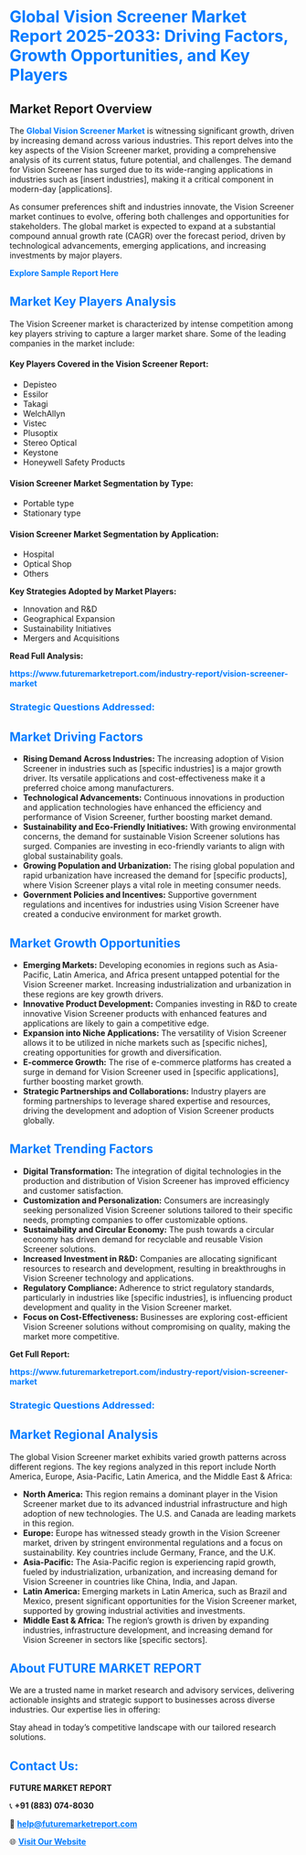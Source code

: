 <h1 style="color: #007BFF;">Global Vision Screener Market Report 2025-2033: Driving Factors, Growth Opportunities, and Key Players</h1>

<section id="overview">
<h2>Market Report Overview</h2>
<p>The <a href="https://www.futuremarketreport.com/industry-report/vision-screener-market" style="color: #007BFF; text-decoration: none;"><strong>Global Vision Screener Market</strong></a> is witnessing significant growth, driven by increasing demand across various industries. This report delves into the key aspects of the Vision Screener market, providing a comprehensive analysis of its current status, future potential, and challenges. The demand for Vision Screener has surged due to its wide-ranging applications in industries such as [insert industries], making it a critical component in modern-day [applications].</p>
<p>As consumer preferences shift and industries innovate, the Vision Screener market continues to evolve, offering both challenges and opportunities for stakeholders. The global market is expected to expand at a substantial compound annual growth rate (CAGR) over the forecast period, driven by technological advancements, emerging applications, and increasing investments by major players.</p>
</section>

<section id="overview">
<p><a href="https://www.futuremarketreport.com/request-sample/reportId=90627" style="color: #007BFF; text-decoration: none;"><strong>Explore Sample Report Here</strong></a></p>
</section>

<section id="key-players">
<h2 style="color: #007BFF;">Market Key Players Analysis</h2>
<p>The Vision Screener market is characterized by intense competition among key players striving to capture a larger market share. Some of the leading companies in the market include:</p>
<h4>Key Players Covered in the Vision Screener Report:</h4>
<ul><li>Depisteo</li><li>Essilor</li><li>Takagi</li><li>WelchAllyn</li><li>Vistec</li><li>Plusoptix</li><li>Stereo Optical</li><li>Keystone</li><li>Honeywell Safety Products</li></ul>
<h4>Vision Screener Market Segmentation by Type:</h4>
<ul><li>Portable type</li><li>Stationary type</li></ul>

<h4>Vision Screener Market Segmentation by Application:</h4>
<ul><li>Hospital</li><li>Optical Shop</li><li>Others</li></ul>
<p><strong>Key Strategies Adopted by Market Players:</strong></p>
<ul>
<li>Innovation and R&D</li>
<li>Geographical Expansion</li>
<li>Sustainability Initiatives</li>
<li>Mergers and Acquisitions</li>
</ul>
</section>

<section>
<p><strong>Read Full Analysis: </strong></p><a href="https://www.futuremarketreport.com/industry-report/vision-screener-market" style="color: #007BFF; text-decoration: none;"><strong>https://www.futuremarketreport.com/industry-report/vision-screener-market</strong></a>
<h3 style="color: #007BFF;">Strategic Questions Addressed:</h3>
</section>

<section id="driving-factors">
<h2 style="color: #007BFF;">Market Driving Factors</h2>
<ul>
<li><strong>Rising Demand Across Industries:</strong> The increasing adoption of Vision Screener in industries such as [specific industries] is a major growth driver. Its versatile applications and cost-effectiveness make it a preferred choice among manufacturers.</li>
<li><strong>Technological Advancements:</strong> Continuous innovations in production and application technologies have enhanced the efficiency and performance of Vision Screener, further boosting market demand.</li>
<li><strong>Sustainability and Eco-Friendly Initiatives:</strong> With growing environmental concerns, the demand for sustainable Vision Screener solutions has surged. Companies are investing in eco-friendly variants to align with global sustainability goals.</li>
<li><strong>Growing Population and Urbanization:</strong> The rising global population and rapid urbanization have increased the demand for [specific products], where Vision Screener plays a vital role in meeting consumer needs.</li>
<li><strong>Government Policies and Incentives:</strong> Supportive government regulations and incentives for industries using Vision Screener have created a conducive environment for market growth.</li>
</ul>
</section>

<section id="growth-opportunities">
<h2 style="color: #007BFF;">Market Growth Opportunities</h2>
<ul>
<li><strong>Emerging Markets:</strong> Developing economies in regions such as Asia-Pacific, Latin America, and Africa present untapped potential for the Vision Screener market. Increasing industrialization and urbanization in these regions are key growth drivers.</li>
<li><strong>Innovative Product Development:</strong> Companies investing in R&D to create innovative Vision Screener products with enhanced features and applications are likely to gain a competitive edge.</li>
<li><strong>Expansion into Niche Applications:</strong> The versatility of Vision Screener allows it to be utilized in niche markets such as [specific niches], creating opportunities for growth and diversification.</li>
<li><strong>E-commerce Growth:</strong> The rise of e-commerce platforms has created a surge in demand for Vision Screener used in [specific applications], further boosting market growth.</li>
<li><strong>Strategic Partnerships and Collaborations:</strong> Industry players are forming partnerships to leverage shared expertise and resources, driving the development and adoption of Vision Screener products globally.</li>
</ul>
</section>

<section id="trending-factors">
<h2 style="color: #007BFF;">Market Trending Factors</h2>
<ul>
<li><strong>Digital Transformation:</strong> The integration of digital technologies in the production and distribution of Vision Screener has improved efficiency and customer satisfaction.</li>
<li><strong>Customization and Personalization:</strong> Consumers are increasingly seeking personalized Vision Screener solutions tailored to their specific needs, prompting companies to offer customizable options.</li>
<li><strong>Sustainability and Circular Economy:</strong> The push towards a circular economy has driven demand for recyclable and reusable Vision Screener solutions.</li>
<li><strong>Increased Investment in R&D:</strong> Companies are allocating significant resources to research and development, resulting in breakthroughs in Vision Screener technology and applications.</li>
<li><strong>Regulatory Compliance:</strong> Adherence to strict regulatory standards, particularly in industries like [specific industries], is influencing product development and quality in the Vision Screener market.</li>
<li><strong>Focus on Cost-Effectiveness:</strong> Businesses are exploring cost-efficient Vision Screener solutions without compromising on quality, making the market more competitive.</li>
</ul>
</section>

<section>
<p><strong>Get Full Report: </strong></p><a href="https://www.futuremarketreport.com/industry-report/vision-screener-market" style="color: #007BFF; text-decoration: none;"><strong>https://www.futuremarketreport.com/industry-report/vision-screener-market</strong></a>
<h3 style="color: #007BFF;">Strategic Questions Addressed:</h3>
</section>


<section id="regional-analysis">
<h2 style="color: #007BFF;">Market Regional Analysis</h2>
<p>The global Vision Screener market exhibits varied growth patterns across different regions. The key regions analyzed in this report include North America, Europe, Asia-Pacific, Latin America, and the Middle East & Africa:</p>
<ul>
<li><strong>North America:</strong> This region remains a dominant player in the Vision Screener market due to its advanced industrial infrastructure and high adoption of new technologies. The U.S. and Canada are leading markets in this region.</li>
<li><strong>Europe:</strong> Europe has witnessed steady growth in the Vision Screener market, driven by stringent environmental regulations and a focus on sustainability. Key countries include Germany, France, and the U.K.</li>
<li><strong>Asia-Pacific:</strong> The Asia-Pacific region is experiencing rapid growth, fueled by industrialization, urbanization, and increasing demand for Vision Screener in countries like China, India, and Japan.</li>
<li><strong>Latin America:</strong> Emerging markets in Latin America, such as Brazil and Mexico, present significant opportunities for the Vision Screener market, supported by growing industrial activities and investments.</li>
<li><strong>Middle East & Africa:</strong> The region’s growth is driven by expanding industries, infrastructure development, and increasing demand for Vision Screener in sectors like [specific sectors].</li>
</ul>
</section>

<footer>
<h2 style="color: #007BFF;">About FUTURE MARKET REPORT</h2>
<p>We are a trusted name in market research and advisory services, delivering actionable insights and strategic support to businesses across diverse industries. Our expertise lies in offering:</p>

<p>Stay ahead in today’s competitive landscape with our tailored research solutions.</p>

<h2 style="color: #007BFF;">Contact Us:</h2>
<p><strong>FUTURE MARKET REPORT</strong></p>
<p>📞 <strong>+91 (883) 074-8030</strong></p>
<p>📧 <strong><a href="mailto:help@futuremarketreport.com" style="color: #007BFF;">help@futuremarketreport.com</a></strong></p>
<p>🌐 <strong><a href="https://www.futuremarketreport.com/" style="color: #007BFF;">Visit Our Website</a></strong></p>
</footer>